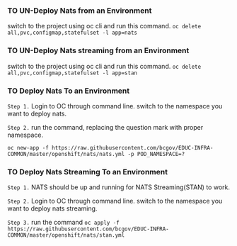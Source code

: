 ### TO UN-Deploy Nats from an Environment
 switch to the project using oc cli and run this command. `oc delete all,pvc,configmap,statefulset -l app=nats`

### TO UN-Deploy Nats streaming from an Environment
switch to the project using oc cli and run this command. `oc delete all,pvc,configmap,statefulset -l app=stan`

### TO Deploy Nats To an Environment
`Step 1.`  Login to OC through command line. switch to the namespace you want to deploy nats.

`Step 2.`  run the command, replacing the question mark with proper namespace.
 
 `oc new-app -f https://raw.githubusercontent.com/bcgov/EDUC-INFRA-COMMON/master/openshift/nats/nats.yml -p POD_NAMESPACE=?`
 
### TO Deploy Nats Streaming To an Environment
`Step 1.`  NATS should be up and running for NATS Streaming(STAN) to work.

`Step 2.`  Login to OC through command line. switch to the namespace you want to deploy nats streaming.

`Step 3.` run the command `oc apply -f https://raw.githubusercontent.com/bcgov/EDUC-INFRA-COMMON/master/openshift/nats/stan.yml`

